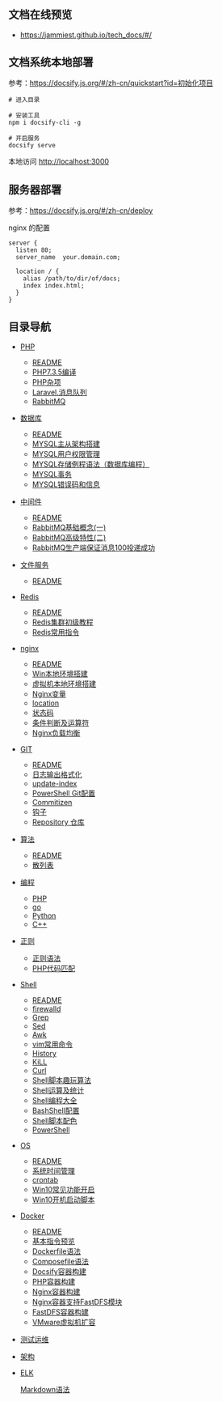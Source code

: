 #

## 文档在线预览

 - <https://jammiest.github.io/tech_docs/#/>


## 文档系统本地部署

参考：<https://docsify.js.org/#/zh-cn/quickstart?id=初始化项目>

```shell
# 进入目录

# 安装工具
npm i docsify-cli -g

# 开启服务
docsify serve
```

本地访问 <http://localhost:3000>

## 服务器部署

参考：<https://docsify.js.org/#/zh-cn/deploy>

nginx 的配置

```nginx
server {
  listen 80;
  server_name  your.domain.com;

  location / {
    alias /path/to/dir/of/docs;
    index index.html;
  }
}
```


## 目录导航

- [PHP](person/PHP/README.md)
  - [README](person/PHP/README.md)
  - [PHP7.3.5编译](person/PHP/PHP7.3.5编译.md)
  - [PHP杂项](person/PHP/PHP杂项.md)
  - [Laravel.消息队列](person/PHP/Laravel.消息队列.md)
  - [RabbitMQ](person/PHP/RabbitMQ.md)
  
- [数据库](person/数据库/README.md)
  - [README](person/数据库/README.md)
  - [MYSQL主从架构搭建](person/数据库/MYSQL主从架构搭建.md)
  - [MYSQL用户权限管理](person/数据库/MYSQL用户权限管理-grant.md)
  - [MYSQL存储例程语法（数据库编程）](person/数据库/MYSQL存储例程语法.md)
  - [MYSQL事务](person/数据库/MYSQL事务.md)
  - [MYSQL错误码和信息](person/数据库/MYSQL错误码和信息.md)
  
- [中间件](person/中间件/README.md)
  - [README](person/中间件/README.md)
  - [RabbitMQ基础概念(一)](person/中间件/RabbitMQ基础概念\(一\).md)
  - [RabbitMQ高级特性(二)](person/中间件/RabbitMQ高级特性\(二\).md)
  - [RabbitMQ生产端保证消息100投递成功](person/中间件/RabbitMQ生产端保证消息100投递成功.md)
  
- [文件服务](person/文件服务/README.md)
  
  - [README](person/Redis/README.md)
  
- [Redis](person/Redis/README.md)
  - [README](person/Redis/README.md)
  - [Redis集群初级教程](person/Redis/Redis集群初级教程.md)
  - [Redis常用指令](person/Redis/Redis常用指令.md)
  
- [nginx](person/nginx/README.md)
  - [README](person/nginx/README.md)
  - [Win本地环境搭建](person/nginx/Win本地环境搭建.md)
  - [虚拟机本地环境搭建](person/nginx/虚拟机本地环境搭建.md)
  - [Nginx变量](person/nginx/Nginx变量.md)
  - [location](person/nginx/location.md)
  - [状态码](person/nginx/状态码.md)
  - [条件判断及运算符](person/nginx/条件判断及运算符.md)
  - [Nginx负载均衡](person/nginx/Nginx负载均衡.md)
  
- [GIT](person/GIT/README.md)
  - [README](person/GIT/README.md)
  - [日志输出格式化](person/GIT/日志输出格式化.md)
  - [update-index](person/GIT/update-index.md)
  - [PowerShell Git配置](person/GIT/PowerShell.md)
  - [Commitizen](person/GIT/Commitizen.md)
  - [钩子](person/GIT/钩子.md)
  - [Repository 仓库](person/GIT/Repository（仓库）.md)
  
- [算法](person/Algorithm/README.md)
  - [README](person/Algorithm/README.md)
  - [散列表](person/Algorithm/Hash.md)
  
- [编程](person/编程/README.md)
  - [PHP](person/编程/PHP语法速记.md)
  - [go](person/编程/go语法速记.md)
  - [Python](person/编程/Python语法速记.md)
  - [C++](person/编程/CPP语法速记.md)

- [正则](person/正则/README.md)
  - [正则语法](person/正则/正则语法.md)
  - [PHP代码匹配](person/正则/PHP代码查询匹配.md)

- [Shell](person/Shell/README.md)
  - [README](person/Shell/README.md)
  - [firewalld](person/Shell/防火墙.md)
  - [Grep](person/Shell/Grep.md)
  - [Sed](person/Shell/Sed.md)
  - [Awk](person/Shell/Awk.md)
  - [vim常用命令](person/Shell/vim常用命令.md)
  - [History](person/Shell/History.md)
  - [KiLL](person/Shell/Kill&Killall.md)
  - [Curl](person/Shell/Curl.md)
  - [Shell脚本趣玩算法](person/Shell/Shell脚本趣玩算法.md)
  - [Shell运算及统计](person/Shell/Shell运算及统计.md)
  - [Shell编程大全](person/Shell/Shell编程大全.md)
  - [BashShell配置](person/Shell/BashShell配置.md)
  - [Shell脚本配色](person/Shell/Shell脚本配色.md)
  - [PowerShell](person/Shell/PowerShell.md)

- [OS](person/OS/README.md)
  - [README](person/OS/Linux/README.md)
  - [系统时间管理](person/OS/Linux/系统时间管理.md)
  - [crontab](person/Linux/OS/crontab.md)
  - [Win10常见功能开启](person/Win/Win10常见功能开启.md)
  - [Win10开机启动脚本](person/Win/Win10开机启动脚本.md)

- [Docker](person/Docker/README.md)
  - [README](person/Docker/README.md)
  - [基本指令预览](person/Docker/基本指令预览.md)
  - [Dockerfile语法](person/Docker/Dockerfile语法.md)
  - [Composefile语法](person/Docker/Composefile语法.md)
  - [Docsify容器构建](person/Docker/Docsify容器构建.md)
  - [PHP容器构建](person/Docker/PHP容器构建.md)
  - [Nginx容器构建](person/Docker/Nginx容器构建.md)
  - [Nginx容器支持FastDFS模块](person/Docker/Nginx容器支持FastDFS模块.md)
  - [FastDFS容器构建](person/Docker/FastDFS容器构建.md)
  - [VMware虚拟机扩容](person/Docker/VMware/VMware扩容.md)

- [测试运维](person/测试运维/README.md)

- [架构](person/架构/README.md)

- [ELK](person/ELK/README.md)
  
  
  
  [Markdown语法](person/ELK/markdown.md)
  
  


